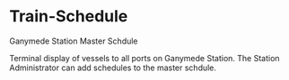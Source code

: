 # Train-Schedule
Ganymede Station Master Schdule

Terminal display of vessels to all ports on Ganymede Station. The Station Administrator can add schedules to the master schdule. 
